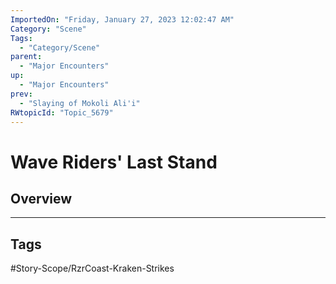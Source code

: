 ```yaml
---
ImportedOn: "Friday, January 27, 2023 12:02:47 AM"
Category: "Scene"
Tags:
  - "Category/Scene"
parent:
  - "Major Encounters"
up:
  - "Major Encounters"
prev:
  - "Slaying of Mokoli Ali'i"
RWtopicId: "Topic_5679"
---
```

# Wave Riders' Last Stand
## Overview

---
## Tags
#Story-Scope/RzrCoast-Kraken-Strikes


